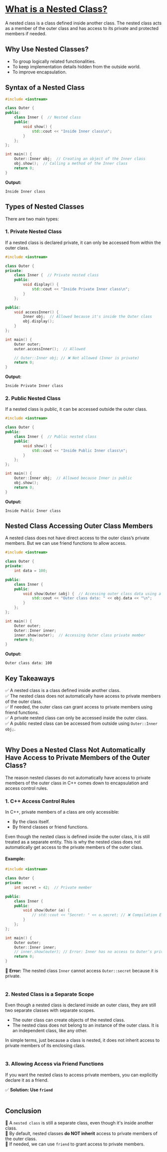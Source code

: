 # [What is a Nested Class?](#what-is-a-nested-class)
A nested class is a class defined inside another class. 
The nested class acts as a member of the outer class and has access to its private and protected members if needed.

## Why Use Nested Classes?
- To group logically related functionalities.
- To keep implementation details hidden from the outside world.
- To improve encapsulation.

## Syntax of a Nested Class
```cpp
#include <iostream>

class Outer {
public:
    class Inner {  // Nested class
    public:
        void show() {
            std::cout << "Inside Inner class\n";
        }
    };
};

int main() {
    Outer::Inner obj;  // Creating an object of the Inner class
    obj.show();  // Calling a method of the Inner class
    return 0;
}
```

**Output:**
```
Inside Inner class
```

## Types of Nested Classes
There are two main types:

### 1. Private Nested Class
If a nested class is declared private, it can only be accessed from within the outer class.

```cpp
#include <iostream>

class Outer {
private:
    class Inner {  // Private nested class
    public:
        void display() {
            std::cout << "Inside Private Inner class\n";
        }
    };

public:
    void accessInner() {
        Inner obj;  // Allowed because it's inside the Outer class
        obj.display();
    }
};

int main() {
    Outer outer;
    outer.accessInner();  // Allowed

    // Outer::Inner obj; // ❌ Not allowed (Inner is private)
    return 0;
}
```

**Output:**
```
Inside Private Inner class
```

### 2. Public Nested Class
If a nested class is public, it can be accessed outside the outer class.

```cpp
#include <iostream>

class Outer {
public:
    class Inner {  // Public nested class
    public:
        void show() {
            std::cout << "Inside Public Inner class\n";
        }
    };
};

int main() {
    Outer::Inner obj;  // Allowed because Inner is public
    obj.show();
    return 0;
}
```

**Output:**
```
Inside Public Inner class
```

## Nested Class Accessing Outer Class Members
A nested class does not have direct access to the outer class’s private members. But we can use friend functions to allow access.

```cpp
#include <iostream>

class Outer {
private:
    int data = 100;

public:
    class Inner {
    public:
        void show(Outer &obj) {  // Accessing outer class data using a reference
            std::cout << "Outer class data: " << obj.data << "\n";
        }
    };
};

int main() {
    Outer outer;
    Outer::Inner inner;
    inner.show(outer);  // Accessing Outer class private member
    return 0;
}
```

**Output:**
```
Outer class data: 100
```

## Key Takeaways
✅ A nested class is a class defined inside another class.<br>
✅ The nested class does not automatically have access to private members of the outer class.<br>
✅ If needed, the outer class can grant access to private members using friend functions.<br>
✅ A private nested class can only be accessed inside the outer class.<br>
✅ A public nested class can be accessed from outside using `Outer::Inner obj;`.<br>
<br>

## Why Does a Nested Class Not Automatically Have Access to Private Members of the Outer Class?
The reason nested classes do not automatically have access to private members of the outer class in C++ comes down to encapsulation and access control rules.
<br>


### 1. C++ Access Control Rules
In C++, private members of a class are only accessible:
- By the class itself.
- By friend classes or friend functions.

Even though the nested class is defined inside the outer class, it is still treated as a separate entity. This is why the nested class does not automatically get access to the private members of the outer class.

#### Example:
```cpp
#include <iostream>

class Outer {
private:
    int secret = 42;  // Private member

public:
    class Inner {
    public:
        void show(Outer &o) {
            // std::cout << "Secret: " << o.secret; // ❌ Compilation Error
        }
    };
};

int main() {
    Outer outer;
    Outer::Inner inner;
    // inner.show(outer); // Error: Inner has no access to Outer’s private members
    return 0;
}
```

🔴 **Error:** The nested class `Inner` cannot access `Outer::secret` because it is private.
<br>
<br>


### 2. Nested Class is a Separate Scope
Even though a nested class is declared inside an outer class, they are still two separate classes with separate scopes.
- The outer class can create objects of the nested class.
- The nested class does not belong to an instance of the outer class. It is an independent class, like any other.

In simple terms, just because a class is nested, it does not inherit access to private members of its enclosing class.
<br>
<br>

### 3. Allowing Access via Friend Functions
If you want the nested class to access private members, you can explicitly declare it as a friend.

✅ **Solution: Use `friend`**
<br>
<br>

## Conclusion
🔹 A `nested class` is still a separate class, even though it's inside another class.<br>
🔹 By default, nested classes **do NOT inherit** access to private members of the outer class.<br>
🔹 If needed, we can use `friend` to grant access to private members.<br>
<br>
<br>



